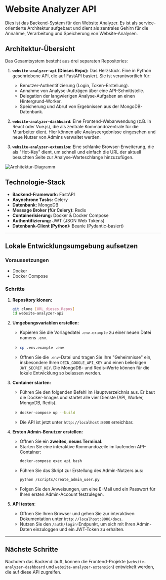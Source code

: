 # Website Analyzer API

Dies ist das Backend-System für den Website Analyzer. Es ist als service-orientierte Architektur aufgebaut und dient als zentrales Gehirn für die Annahme, Verarbeitung und Speicherung von Website-Analysen.

## Architektur-Übersicht

Das Gesamtsystem besteht aus drei separaten Repositories:

1.  **`website-analyzer-api` (Dieses Repo):** Das Herzstück. Eine in Python geschriebene API, die auf FastAPI basiert. Sie ist verantwortlich für:
    * Benutzer-Authentifizierung (Login, Token-Erstellung).
    * Annahme von Analyse-Aufträgen über eine API-Schnittstelle.
    * Delegation der langwierigen Analyse-Aufgaben an einen Hintergrund-Worker.
    * Speicherung und Abruf von Ergebnissen aus der MongoDB-Datenbank.

2.  **`website-analyzer-dashboard`:** Eine Frontend-Webanwendung (z.B. in React oder Vue.js), die als zentrale Kommandozentrale für die Mitarbeiter dient. Hier können alle Analyseergebnisse eingesehen und neue Nutzer von Admins verwaltet werden.

3.  **`website-analyzer-extension`:** Eine schlanke Browser-Erweiterung, die als "Hot-Key" dient, um schnell und einfach die URL der aktuell besuchten Seite zur Analyse-Warteschlange hinzuzufügen.

![Architektur-Diagramm](https://i.imgur.com/YwK71Wn.png)

## Technologie-Stack

* **Backend-Framework:** FastAPI
* **Asynchrone Tasks:** Celery
* **Datenbank:** MongoDB
* **Message Broker (für Celery):** Redis
* **Containerisierung:** Docker & Docker Compose
* **Authentifizierung:** JWT (JSON Web Tokens)
* **Datenbank-Client (Python):** Beanie (Pydantic-basiert)

---

## Lokale Entwicklungsumgebung aufsetzen

### Voraussetzungen

* Docker
* Docker Compose

### Schritte

1.  **Repository klonen:**
    ```bash
    git clone [URL_dieses_Repos]
    cd website-analyzer-api
    ```

2.  **Umgebungsvariablen erstellen:**
    * Kopieren Sie die Vorlagedatei `.env.example` zu einer neuen Datei namens `.env`.
    * ```bash
      cp .env.example .env
      ```
    * Öffnen Sie die `.env`-Datei und tragen Sie Ihre "Geheimnisse" ein, insbesondere Ihren `DEIN_GOOGLE_API_KEY` und einen beliebigen `JWT_SECRET_KEY`. Die MongoDB- und Redis-Werte können für die lokale Entwicklung so belassen werden.

3.  **Container starten:**
    * Führen Sie den folgenden Befehl im Hauptverzeichnis aus. Er baut die Docker-Images und startet alle vier Dienste (API, Worker, MongoDB, Redis).
    * ```bash
      docker-compose up --build
      ```
    * Die API ist jetzt unter `http://localhost:8000` erreichbar.

4.  **Ersten Admin-Benutzer erstellen:**
    * Öffnen Sie ein **zweites, neues Terminal**.
    * Starten Sie eine interaktive Kommandozeile im laufenden API-Container:
        ```bash
        docker-compose exec api bash
        ```
    * Führen Sie das Skript zur Erstellung des Admin-Nutzers aus:
        ```bash
        python /scripts/create_admin_user.py
        ```
    * Folgen Sie den Anweisungen, um eine E-Mail und ein Passwort für Ihren ersten Admin-Account festzulegen.

5.  **API testen:**
    * Öffnen Sie Ihren Browser und gehen Sie zur interaktiven Dokumentation unter `http://localhost:8000/docs`.
    * Nutzen Sie den `/auth/login`-Endpunkt, um sich mit Ihren Admin-Daten einzuloggen und ein JWT-Token zu erhalten.

---

## Nächste Schritte

Nachdem das Backend läuft, können die Frontend-Projekte (`website-analyzer-dashboard` und `website-analyzer-extension`) entwickelt werden, die auf diese API zugreifen.